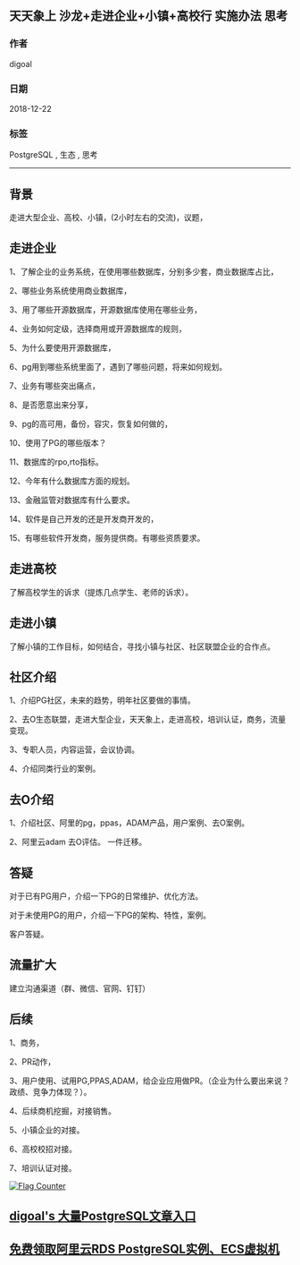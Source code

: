 ## 天天象上 沙龙+走进企业+小镇+高校行 实施办法 思考         
                                                                                                            
### 作者                                                        
digoal                                                        
                                                                                     
### 日期                                                                     
2018-12-22                                                 
                                                          
### 标签                                                                                              
PostgreSQL , 生态 , 思考          
                                                                                                            
----                                                                                                      
                                                                                                               
## 背景      
走进大型企业、高校、小镇，(2小时左右的交流)，议题，  
  
## 走进企业  
1、了解企业的业务系统，在使用哪些数据库，分别多少套，商业数据库占比，  
  
2、哪些业务系统使用商业数据库，  
  
3、用了哪些开源数据库，开源数据库使用在哪些业务，  
  
4、业务如何定级，选择商用或开源数据库的规则，  
  
5、为什么要使用开源数据库，  
  
6、pg用到哪些系统里面了，遇到了哪些问题，将来如何规划。  
  
7、业务有哪些突出痛点，  
  
8、是否愿意出来分享，  
  
9、pg的高可用，备份，容灾，恢复如何做的，  
  
10、使用了PG的哪些版本？  
  
11、数据库的rpo,rto指标。  
  
12、今年有什么数据库方面的规划。  
  
13、金融监管对数据库有什么要求。  
  
14、软件是自己开发的还是开发商开发的，  
  
15、有哪些软件开发商，服务提供商。有哪些资质要求。  
  
## 走进高校  
了解高校学生的诉求（提炼几点学生、老师的诉求）。  
  
## 走进小镇  
了解小镇的工作目标，如何结合，寻找小镇与社区、社区联盟企业的合作点。  
  
## 社区介绍  
1、介绍PG社区，未来的趋势，明年社区要做的事情。  
  
2、去O生态联盟，走进大型企业，天天象上，走进高校，培训认证，商务，流量变现。  
  
3、专职人员，内容运营，会议协调。  
  
4、介绍同类行业的案例。  
  
## 去O介绍  
1、介绍社区、阿里的pg，ppas，ADAM产品，用户案例、去O案例。  
  
2、阿里云adam 去O评估。 一件迁移。  
  
## 答疑  
对于已有PG用户，介绍一下PG的日常维护、优化方法。  
  
对于未使用PG的用户，介绍一下PG的架构、特性，案例。  
  
客户答疑。  
  
## 流量扩大  
建立沟通渠道（群、微信、官网、钉钉）  
  
  
## 后续  
1、商务，  
  
2、PR动作，  
  
3、用户使用、试用PG,PPAS,ADAM，给企业应用做PR。（企业为什么要出来说？政绩、竞争力体现？）。  
  
4、后续商机挖掘，对接销售。  
  
5、小镇企业的对接。  
  
6、高校校招对接。  
  
7、培训认证对接。  
  
  
<a rel="nofollow" href="http://info.flagcounter.com/h9V1"  ><img src="http://s03.flagcounter.com/count/h9V1/bg_FFFFFF/txt_000000/border_CCCCCC/columns_2/maxflags_12/viewers_0/labels_0/pageviews_0/flags_0/"  alt="Flag Counter"  border="0"  ></a>  
  
  
## [digoal's 大量PostgreSQL文章入口](https://github.com/digoal/blog/blob/master/README.md "22709685feb7cab07d30f30387f0a9ae")
  
  
## [免费领取阿里云RDS PostgreSQL实例、ECS虚拟机](https://free.aliyun.com/ "57258f76c37864c6e6d23383d05714ea")
  
